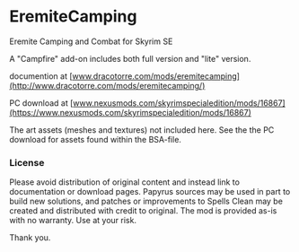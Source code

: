 # EremiteCamping

Eremite Camping and Combat for Skyrim SE

A "Campfire" add-on includes both full version and "lite" version.

documention at [www.dracotorre.com/mods/eremitecamping](http://www.dracotorre.com/mods/eremitecamping/)

PC download at [www.nexusmods.com/skyrimspecialedition/mods/16867](https://www.nexusmods.com/skyrimspecialedition/mods/16867)

The art assets (meshes and textures) not included here. See the the PC download for assets found within the BSA-file.

### License

Please avoid distribution of original content and instead link to documentation or download pages. Papyrus sources may be used in part to build new solutions, and patches or improvements to Spells Clean may be created and distributed with credit to original. The mod is provided as-is with no warranty. Use at your risk.

Thank you.
